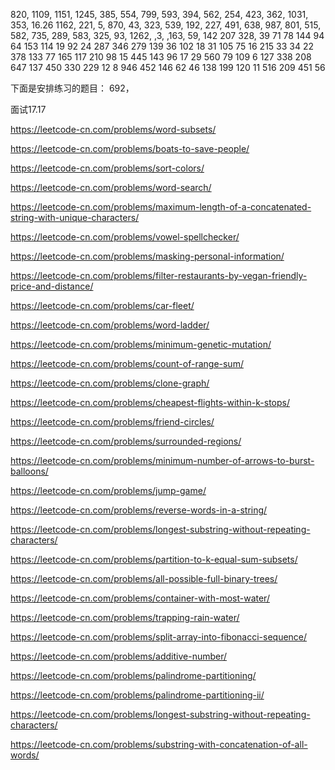 820,
1109,
1151,
1245,
385,
554,
799,
593,
394,
562,
254,
423,
362,
1031,
353,
16.26
1162,
221,
5,
870,
43,
323,
539,
192,
227,
491,
638,
987,
801,
515,
582,
735,
289,
583,
325,
93,
1262,
,3,
,163,
 59,
 142
 207
 328,
 39
 71
 78
 144
 94
 64
 153
 114
 19
 92
 24
 287
 346
 279
 139
 36
 102
 18
 31
 105
 75
 16
 215
 33
 34
 22
 378
 133
 77
 165
 117
 210
 98
 15
 445
 143
 96
 17
 29
 560
 79
 109
 6
 127
 338
 208
 647
 137
 450
 330
 229
 12
 8
 946
 452
 146
 62
 46
 138
 199
 120
 11
 516
 209
 451
 56
 
 
 
 下面是安排练习的题目：
 692，
 
 面试17.17
 
 https://leetcode-cn.com/problems/word-subsets/
 
 https://leetcode-cn.com/problems/boats-to-save-people/
 
 https://leetcode-cn.com/problems/sort-colors/
 
 https://leetcode-cn.com/problems/word-search/
 
 https://leetcode-cn.com/problems/maximum-length-of-a-concatenated-string-with-unique-characters/
 
 https://leetcode-cn.com/problems/vowel-spellchecker/
 
 
 https://leetcode-cn.com/problems/masking-personal-information/
 
 https://leetcode-cn.com/problems/filter-restaurants-by-vegan-friendly-price-and-distance/
 
 https://leetcode-cn.com/problems/car-fleet/
 
 https://leetcode-cn.com/problems/word-ladder/
 
 https://leetcode-cn.com/problems/minimum-genetic-mutation/
 
 https://leetcode-cn.com/problems/count-of-range-sum/
 
 https://leetcode-cn.com/problems/clone-graph/
 
 https://leetcode-cn.com/problems/cheapest-flights-within-k-stops/
 
 https://leetcode-cn.com/problems/friend-circles/
 
 https://leetcode-cn.com/problems/surrounded-regions/
 
 https://leetcode-cn.com/problems/minimum-number-of-arrows-to-burst-balloons/
 
 https://leetcode-cn.com/problems/jump-game/
 
 https://leetcode-cn.com/problems/reverse-words-in-a-string/
 
 https://leetcode-cn.com/problems/longest-substring-without-repeating-characters/
 
 https://leetcode-cn.com/problems/partition-to-k-equal-sum-subsets/
 
 https://leetcode-cn.com/problems/all-possible-full-binary-trees/
 
 https://leetcode-cn.com/problems/container-with-most-water/
 
 https://leetcode-cn.com/problems/trapping-rain-water/
 
 https://leetcode-cn.com/problems/split-array-into-fibonacci-sequence/
 
 https://leetcode-cn.com/problems/additive-number/
 
 https://leetcode-cn.com/problems/palindrome-partitioning/
 
 https://leetcode-cn.com/problems/palindrome-partitioning-ii/
 
 https://leetcode-cn.com/problems/longest-substring-without-repeating-characters/
 
 https://leetcode-cn.com/problems/substring-with-concatenation-of-all-words/
 
 
 
 
 
 
 
 
 
 
 
 
 
